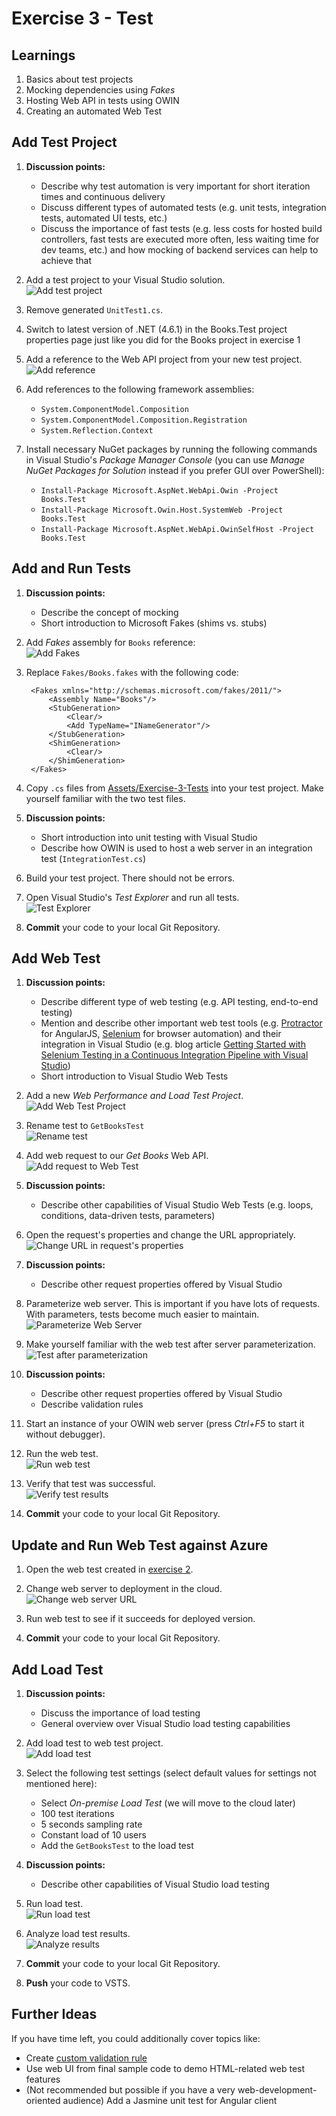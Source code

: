 # Exercise 3 - Test


## Learnings

1. Basics about test projects
1. Mocking dependencies using *Fakes*
1. Hosting Web API in tests using OWIN
1. Creating an automated Web Test


## Add Test Project

1. **Discussion points:**
   * Describe why test automation is very important for short iteration times and continuous delivery
   * Discuss different types of automated tests (e.g. unit tests, integration tests, automated UI tests, etc.)
   * Discuss the importance of fast tests (e.g. less costs for hosted build controllers, fast tests are executed more often, less waiting time for dev teams, etc.) and how mocking of backend services can help to achieve that 

1. Add a test project to your Visual Studio solution.<br/>
   ![Add test project](img/visual-studio-add-test.png)

1. Remove generated `UnitTest1.cs`.

1. Switch to latest version of .NET (4.6.1) in the Books.Test project properties page just like you did for the Books project in exercise 1

1. Add a reference to the Web API project from your new test project.<br/>
   ![Add reference](img/add-references-test-project.png)

1. Add references to the following framework assemblies:
   * `System.ComponentModel.Composition`
   * `System.ComponentModel.Composition.Registration`
   * `System.Reflection.Context`

1. Install necessary NuGet packages by running the following commands in Visual Studio's *Package Manager Console* (you can use *Manage NuGet Packages for Solution* instead if you prefer GUI over PowerShell):
   * `Install-Package Microsoft.AspNet.WebApi.Owin -Project Books.Test`
   * `Install-Package Microsoft.Owin.Host.SystemWeb -Project Books.Test`
   * `Install-Package Microsoft.AspNet.WebApi.OwinSelfHost -Project Books.Test`


## Add and Run Tests

1. **Discussion points:**
   * Describe the concept of mocking
   * Short introduction to Microsoft Fakes (shims vs. stubs)

1. Add *Fakes* assembly for `Books` reference:<br/>
   ![Add Fakes](img/add-fakes-assembly.png)
   
1. Replace `Fakes/Books.fakes` with the following code:
   ```
    <Fakes xmlns="http://schemas.microsoft.com/fakes/2011/">
        <Assembly Name="Books"/>
        <StubGeneration>
            <Clear/>
            <Add TypeName="INameGenerator"/>
        </StubGeneration>
        <ShimGeneration>
            <Clear/>
        </ShimGeneration>
    </Fakes>
   ```

1. Copy `.cs` files from [Assets/Exercise-3-Tests](Assets/Exercise-3-Tests) into your test project. Make yourself familiar with the two test files.

1. **Discussion points:**
   * Short introduction into unit testing with Visual Studio
   * Describe how OWIN is used to host a web server in an integration test (`IntegrationTest.cs`)

1. Build your test project. There should not be errors.

1. Open Visual Studio's *Test Explorer* and run all tests.<br/>
   ![Test Explorer](img/visual-studio-test-explorer.png)

1. **Commit** your code to your local Git Repository.

## Add Web Test

1. **Discussion points:**
   * Describe different type of web testing (e.g. API testing, end-to-end testing)
   * Mention and describe other important web test tools (e.g. [Protractor](http://angular.github.io/protractor/#/) for AngularJS, [Selenium](http://www.seleniumhq.org/) for browser automation) and their integration in Visual Studio (e.g. blog article [Getting Started with Selenium Testing in a Continuous Integration Pipeline with Visual Studio](https://blogs.msdn.microsoft.com/visualstudioalm/2016/01/27/getting-started-with-selenium-testing-in-a-continuous-integration-pipeline-with-visual-studio/))
   * Short introduction to Visual Studio Web Tests

1. Add a new *Web Performance and Load Test Project*.<br/>
   ![Add Web Test Project](img/visual-studio-add-web-test.png)

1. Rename test to `GetBooksTest`<br/>
   ![Rename test](img/rename-getbookstest.png)

1. Add web request to our *Get Books* Web API.<br/>
   ![Add request to Web Test](img/add-request-to-web-test.png)

1. **Discussion points:**
   * Describe other capabilities of Visual Studio Web Tests (e.g. loops, conditions, data-driven tests, parameters)

1. Open the request's properties and change the URL appropriately.<br/>
   ![Change URL in request's properties](img/request-test-properties.png)

1. **Discussion points:**
   * Describe other request properties offered by Visual Studio

1. Parameterize web server. This is important if you have lots of requests. With parameters, tests become much easier to maintain.<br/>
   ![Parameterize Web Server](img/parameterize-web-server.png)

1. Make yourself familiar with the web test after server parameterization.<br/>
   ![Test after parameterization](img/parameterized-web-server.png)

1. **Discussion points:**
   * Describe other request properties offered by Visual Studio
   * Describe validation rules
   
1. Start an instance of your OWIN web server (press *Ctrl+F5* to start it without debugger).

1. Run the web test.<br/>
   ![Run web test](img/run-test.png)
   
1. Verify that test was successful.<br/>
   ![Verify test results](img/test-results.png)

1. **Commit** your code to your local Git Repository.

## Update and Run Web Test against Azure

1. Open the web test created in [exercise 2](exercise02-build-version-deploy.md).

1. Change web server to deployment in the cloud.<br/>
   ![Change web server URL](img/change-to-cloud-server.png)
   
1. Run web test to see if it succeeds for deployed version.

1. **Commit** your code to your local Git Repository.

## Add Load Test

1. **Discussion points:**
   * Discuss the importance of load testing
   * General overview over Visual Studio load testing capabilities

1. Add load test to web test project.<br/>
   ![Add load test](img/add-load-test.png)

1. Select the following test settings (select default values for settings not mentioned here):
   * Select *On-premise Load Test* (we will move to the cloud later)
   * 100 test iterations
   * 5 seconds sampling rate
   * Constant load of 10 users
   * Add the `GetBooksTest` to the load test

1. **Discussion points:**
   * Describe other capabilities of Visual Studio load testing

1. Run load test.<br/>
   ![Run load test](img/run-load-test.png)

1. Analyze load test results.<br/>
   ![Analyze results](img/analyze-load-test-results.png)

1. **Commit** your code to your local Git Repository.

1. **Push** your code to VSTS.

## Further Ideas

If you have time left, you could additionally cover topics like:

* Create [custom validation rule](https://msdn.microsoft.com/en-us/library/ms182556.aspx)
* Use web UI from final sample code to demo HTML-related web test features
* (Not recommended but possible if you have a very web-development-oriented audience) Add a Jasmine unit test for Angular client
